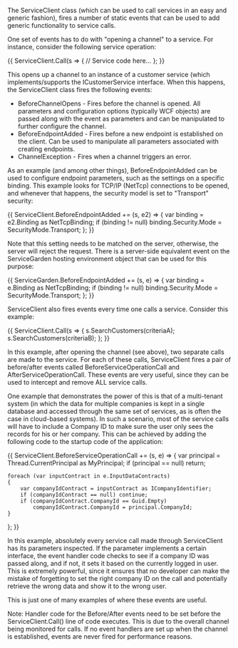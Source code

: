 The ServiceClient class (which can be used to call services in an easy and generic fashion), fires a number of static events that can be used to add generic functionality to service calls.

One set of events has to do with "opening a channel" to a service. For instance, consider the following service operation:

{{
ServiceClient.Call<ICustomerService>(s => {
    // Service code here...
};
}}

This opens up a channel to an instance of a customer service (which implements/supports the ICustomerService interface. When this happens, the ServiceClient class fires the following events:

* BeforeChannelOpens - Fires before the channel is opened. All parameters and configuration options (typically WCF objects) are passed along with the event as parameters and can be manipulated to further configure the channel.
* BeforeEndpointAdded - Fires before a new endpoint is established on the client. Can be used to manipulate all parameters associated with creating endpoints.
* ChannelException - Fires when a channel triggers an error.

As an example (and among other things), BeforeEndpointAdded can be used to configure endpoint parameters, such as the settings on a specific binding. This example looks for TCP/IP (NetTcp) connections to be opened, and whenever that happens, the security model is set to "Transport" security:

{{
ServiceClient.BeforeEndpointAdded += (s, e2) =>
{
    var binding = e2.Binding as NetTcpBinding;
    if (binding != null)
        binding.Security.Mode = SecurityMode.Transport;
};
}}

Note that this setting needs to be matched on the server, otherwise, the server will reject the request. There is a server-side equivalent event on the ServiceGarden hosting environment object that can be used for this purpose:

{{
ServiceGarden.BeforeEndpointAdded += (s, e) =>
{
    var binding = e.Binding as NetTcpBinding;
    if (binding != null)
        binding.Security.Mode = SecurityMode.Transport;
};
}}

ServiceClient also fires events every time one calls a service. Consider this example:

{{
ServiceClient.Call<ICustomerService>(s => {
    s.SearchCustomers(criteriaA);
    s.SearchCustomers(criteriaB);
};
}}

In this example, after opening the channel (see above), two separate calls are made to the service. For each of these calls, ServiceClient fires a pair of before/after events called BeforeServiceOperationCall and AfterServiceOperationCall. These events are very useful, since they can be used to intercept and remove ALL service calls.

One example that demonstrates the power of this is that of a multi-tenant system (in which the data for multiple companies is kept in a single database and accessed through the same set of services, as is often the case in cloud-based systems). In such a scenario, most of the service calls will have to include a Company ID to make sure the user only sees the records for his or her company. This can be achieved by adding the following code to the startup code of the application:

{{
ServiceClient.BeforeServiceOperationCall += (s, e) =>
{
    var principal = Thread.CurrentPrincipal as MyPrincipal;
    if (principal == null) return;

    foreach (var inputContract in e.InputDataContracts)
    {
        var companyIdContract = inputContract as ICompanyIdentifier;
        if (companyIdContract == null) continue;
        if (companyIdContract.CompanyId == Guid.Empty)
            companyIdContract.CompanyId = principal.CompanyId;
    }
};
}}

In this example, absolutely every service call made through ServiceClient has its parameters inspected. If the parameter implements a certain interface, the event handler code checks to see if a company ID was passed along, and if not, it sets it based on the currently logged in user. This is extremely powerful, since it ensures that no developer can make the mistake of forgetting to set the right company ID on the call and potentially retrieve the wrong data and show it to the wrong user.

This is just one of many examples of where these events are useful.

Note: Handler code for the Before/After events need to be set before the ServiceClient.Call() line of code executes. This is due to the overall channel being monitored for calls. If no event handlers are set up when the channel is established, events are never fired for performance reasons.